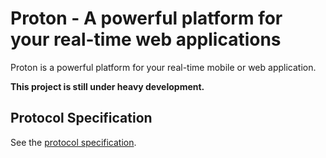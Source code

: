 # Proton - A powerful platform for your real-time web applications

Proton is a powerful platform for your real-time mobile or web application.

**This project is still under heavy development.**

## Protocol Specification

See the [protocol specification](PROTOCOL.md).
